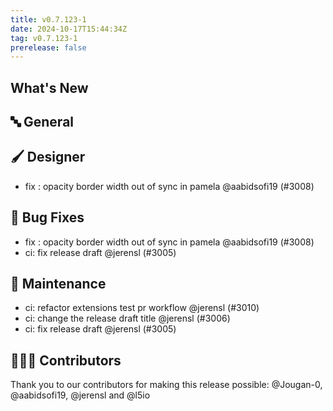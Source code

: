 ```yaml
---
title: v0.7.123-1
date: 2024-10-17T15:44:34Z
tag: v0.7.123-1
prerelease: false
---
```


## What's New
## 🔤 General
## 🖌️ Designer

- fix : opacity border width out of sync in pamela @aabidsofi19 (#3008)

## 🐛 Bug Fixes

- fix : opacity border width out of sync in pamela @aabidsofi19 (#3008)
- ci: fix release draft @jerensl (#3005)

## 🧰 Maintenance

- ci: refactor extensions test pr workflow @jerensl (#3010)
- ci: change the release draft title @jerensl (#3006)
- ci: fix release draft @jerensl (#3005)

## 👨🏽‍💻 Contributors

Thank you to our contributors for making this release possible:
@Jougan-0, @aabidsofi19, @jerensl and @l5io
